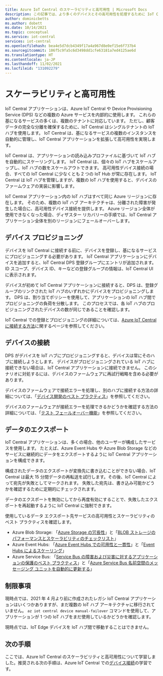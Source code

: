 ```yaml
---
title: Azure IoT Central のスケーラビリティと高可用性 | Microsoft Docs
description: この記事では、より多くのデバイスとその高可用性を処理するために IoT Central で自動的にスケーリングする方法について説明します。
author: dominicbetts
ms.author: dobett
ms.date: 10/14/2021
ms.topic: conceptual
ms.service: iot-central
services: iot-central
ms.openlocfilehash: bea4e5d7dcb4349f17a4a967d8e0ef15e6f737b4
ms.sourcegitcommit: 106f5c9fa5c6d3498dd1cfe63181a7ed4125ae6d
ms.translationtype: HT
ms.contentlocale: ja-JP
ms.lasthandoff: 11/02/2021
ms.locfileid: "131092279"
---
```

# <a name="scalability-and-high-availability"></a>スケーラビリティと高可用性

IoT Central アプリケーションは、Azure IoT Central や Device Provisioning Service (DPS) などの複数の Azure サービスを内部的に使用します。 これらの基になるサービスの多くは、複数のテナントに対応しています。 ただし、顧客データの完全な分離を確保するために、IoT Central はシングルテナントの IoT ハブを使用します。 IoT Central は、基になるサービスの複数のインスタンスを自動的に管理し、IoT Central アプリケーションを拡張して高可用性を実現します。

IoT Central は、アプリケーションの読み込みプロファイルに基づいて IoT ハブを自動的にスケーリングします。 IoT Central は、個々の IoT ハブをスケールアップし、IoT ハブの数をスケールアウトできます。 高可用性デバイス接続の場合、すべての IoT Central に少なくとも 2 つの IoT Hub が常に存在します。 IoT Central は IoT ハブを管理しますが、複数の IoT ハブを使用すると、デバイスのファームウェアの実装に影響します。

IoT Central アプリケーション内の IoT ハブはすべて同じ Azure リージョンに存在します。 そのため、複数の IoT ハブ アーキテクチャは、分離された障害が発生した場合に、高可用性デバイス接続を提供します。 Azure リージョン全体が使用できなくなった場合、ディザスター リカバリーの手順では、IoT Central アプリケーション全体を別のリージョンにフェールオーバーします。

## <a name="device-provisioning"></a>デバイス プロビジョニング

デバイスを IoT Central に接続する前に、デバイスを登録し、基になるサービスにプロビジョニングする必要があります。 IoT Central アプリケーションにデバイスを追加すると、IoT Central DPS 登録グループにエントリが追加されます。 ID スコープ、デバイス ID、キーなどの登録グループの情報は、IoT Central UI に表示されます。

デバイスが初めて IoT Central アプリケーションに接続すると、DPS は、登録グループのリンクされた IoT ハブのいずれかにデバイスをプロビジョニングします。 DPS は、割り当てポリシーを使用して、アプリケーションの IoT ハブ間でプロビジョニングの負荷を分散します。 このプロセスでは、各 IoT ハブのプロビジョニングされたデバイスの数が同じであることを確認します。

IoT Central での登録とプロビジョニングの詳細については、[Azure IoT Central に接続する方法](concepts-get-connected.md)に関するページを参照してください。

## <a name="device-connections"></a>デバイスの接続

DPS がデバイスを IoT ハブにプロビジョニングすると、デバイスは常にそのハブに接続しようとします。 デバイスがプロビジョニングされている IoT ハブに接続できない場合は、IoT Central アプリケーションに接続できません。 このシナリオに対処するには、デバイスのファームウェアに再試行戦略を含める必要があります。

デバイスのファームウェアで接続エラーを処理し、別のハブに接続する方法の詳細については、「[デバイス開発のベスト プラクティス](concepts-best-practices.md)」を参照してください。

デバイスのファームウェアが接続エラーを処理できるかどうかを確認する方法の詳細については、「[テスト フェールオーバー機能](concepts-best-practices.md#test-failover-capabilities)」を参照してください。

## <a name="data-export"></a>データのエクスポート

IoT Central アプリケーションは、多くの場合、他のユーザーが構成したサービスを使用します。 たとえば、Azure Event Hubs や Azure Blob Storage などのサービスに継続的にデータをエクスポートするように IoT Central アプリケーションを構成できます。

構成されたデータのエクスポートが変換先に書き込むことができない場合、IoT Central は最大 15 分間データの再転送を試行します。その後、IoT Central によって宛先が失敗としてマークされます。 失敗した宛先は、書き込み可能かどうかを確認するために定期的にチェックされます。

データのエクスポートを無効にしてから再度有効にすることで、失敗したエクスポートを再起動するように IoT Central に強制できます。

使用しているデータ エクスポート先サービスの高可用性とスケーラビリティのベスト プラクティスを確認します。

- Azure Blob Storage: 「[Azure Storage の冗長性](../../storage/common/storage-redundancy.md)」と「[BLOB ストレージのパフォーマンスとスケーラビリティのチェックリスト](../../storage/blobs/storage-performance-checklist.md)」
- Azure Event Hubs: 「[Azure Event Hubs での可用性と一貫性](../../event-hubs/event-hubs-availability-and-consistency.md)」と「[Event Hubs によるスケーリング](../../event-hubs/event-hubs-scalability.md)」
- Azure Service Bus: 「[Service Bus の障害および災害に対するアプリケーションの保護のベスト プラクティス](../../service-bus-messaging/service-bus-outages-disasters.md)」と「[Azure Service Bus 名前空間のメッセージング ユニットを自動的に更新する](../../service-bus-messaging/automate-update-messaging-units.md)」

## <a name="limitations"></a>制限事項

現時点では、2021 年 4 月より前に作成されたレガシ IoT Central アプリケーションはいくつかありますが、まだ複数の IoT ハブ アーキテクチャに移行されていません。 `az iot central device manual-failover` コマンドを使用して、アプリケーションが 1 つの IoT ハブをまだ使用しているかどうかを確認します。

現時点では、IoT Edge デバイスを IoT ハブ間で移動することはできません。

## <a name="next-steps"></a>次の手順

ここでは、Azure IoT Central のスケーラビリティと高可用性について学習しました。推奨される次の手順は、Azure IoT Central での[デバイス接続](concepts-get-connected.md)の学習です。
